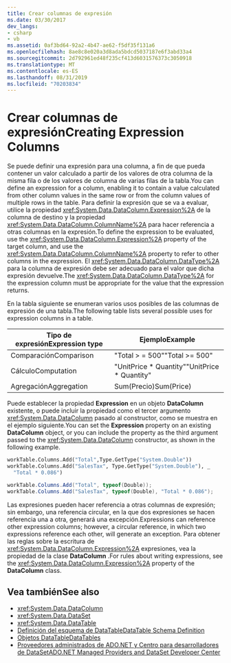```yaml
---
title: Crear columnas de expresión
ms.date: 03/30/2017
dev_langs:
- csharp
- vb
ms.assetid: 0af3bd64-92a2-4b47-ae62-f5df35f131a6
ms.openlocfilehash: 8ae8c8e020a3d8ada5bdcd5037187e6f3abd33a4
ms.sourcegitcommit: 2d792961ed48f235cf413d6031576373c3050918
ms.translationtype: MT
ms.contentlocale: es-ES
ms.lasthandoff: 08/31/2019
ms.locfileid: "70203834"
---
```

# <a name="creating-expression-columns"></a><span data-ttu-id="96fb5-102">Crear columnas de expresión</span><span class="sxs-lookup"><span data-stu-id="96fb5-102">Creating Expression Columns</span></span>
<span data-ttu-id="96fb5-103">Se puede definir una expresión para una columna, a fin de que pueda contener un valor calculado a partir de los valores de otra columna de la misma fila o de los valores de columna de varias filas de la tabla.</span><span class="sxs-lookup"><span data-stu-id="96fb5-103">You can define an expression for a column, enabling it to contain a value calculated from other column values in the same row or from the column values of multiple rows in the table.</span></span> <span data-ttu-id="96fb5-104">Para definir la expresión que se va a evaluar, utilice la propiedad <xref:System.Data.DataColumn.Expression%2A> de la columna de destino y la propiedad <xref:System.Data.DataColumn.ColumnName%2A> para hacer referencia a otras columnas en la expresión.</span><span class="sxs-lookup"><span data-stu-id="96fb5-104">To define the expression to be evaluated, use the <xref:System.Data.DataColumn.Expression%2A> property of the target column, and use the <xref:System.Data.DataColumn.ColumnName%2A> property to refer to other columns in the expression.</span></span> <span data-ttu-id="96fb5-105">El <xref:System.Data.DataColumn.DataType%2A> para la columna de expresión debe ser adecuado para el valor que dicha expresión devuelve.</span><span class="sxs-lookup"><span data-stu-id="96fb5-105">The <xref:System.Data.DataColumn.DataType%2A> for the expression column must be appropriate for the value that the expression returns.</span></span>  
  
 <span data-ttu-id="96fb5-106">En la tabla siguiente se enumeran varios usos posibles de las columnas de expresión de una tabla.</span><span class="sxs-lookup"><span data-stu-id="96fb5-106">The following table lists several possible uses for expression columns in a table.</span></span>  
  
|<span data-ttu-id="96fb5-107">Tipo de expresión</span><span class="sxs-lookup"><span data-stu-id="96fb5-107">Expression type</span></span>|<span data-ttu-id="96fb5-108">Ejemplo</span><span class="sxs-lookup"><span data-stu-id="96fb5-108">Example</span></span>|  
|---------------------|-------------|  
|<span data-ttu-id="96fb5-109">Comparación</span><span class="sxs-lookup"><span data-stu-id="96fb5-109">Comparison</span></span>|<span data-ttu-id="96fb5-110">"Total > = 500"</span><span class="sxs-lookup"><span data-stu-id="96fb5-110">"Total >= 500"</span></span>|  
|<span data-ttu-id="96fb5-111">Cálculo</span><span class="sxs-lookup"><span data-stu-id="96fb5-111">Computation</span></span>|<span data-ttu-id="96fb5-112">"UnitPrice \* Quantity"</span><span class="sxs-lookup"><span data-stu-id="96fb5-112">"UnitPrice \* Quantity"</span></span>|  
|<span data-ttu-id="96fb5-113">Agregación</span><span class="sxs-lookup"><span data-stu-id="96fb5-113">Aggregation</span></span>|<span data-ttu-id="96fb5-114">Sum(Precio)</span><span class="sxs-lookup"><span data-stu-id="96fb5-114">Sum(Price)</span></span>|  
  
 <span data-ttu-id="96fb5-115">Puede establecer la propiedad **Expression** en un objeto **DataColumn** existente, o puede incluir la propiedad como el tercer argumento <xref:System.Data.DataColumn> pasado al constructor, como se muestra en el ejemplo siguiente.</span><span class="sxs-lookup"><span data-stu-id="96fb5-115">You can set the **Expression** property on an existing **DataColumn** object, or you can include the property as the third argument passed to the <xref:System.Data.DataColumn> constructor, as shown in the following example.</span></span>  
  
```vb  
workTable.Columns.Add("Total",Type.GetType("System.Double"))  
workTable.Columns.Add("SalesTax", Type.GetType("System.Double"), _  
  "Total * 0.086")  
```  
  
```csharp  
workTable.Columns.Add("Total", typeof(Double));  
workTable.Columns.Add("SalesTax", typeof(Double), "Total * 0.086");  
```  
  
 <span data-ttu-id="96fb5-116">Las expresiones pueden hacer referencia a otras columnas de expresión; sin embargo, una referencia circular, en la que dos expresiones se hacen referencia una a otra, generará una excepción.</span><span class="sxs-lookup"><span data-stu-id="96fb5-116">Expressions can reference other expression columns; however, a circular reference, in which two expressions reference each other, will generate an exception.</span></span> <span data-ttu-id="96fb5-117">Para obtener las reglas sobre la escritura de <xref:System.Data.DataColumn.Expression%2A> expresiones, vea la propiedad de la clase **DataColumn** .</span><span class="sxs-lookup"><span data-stu-id="96fb5-117">For rules about writing expressions, see the <xref:System.Data.DataColumn.Expression%2A> property of the **DataColumn** class.</span></span>  
  
## <a name="see-also"></a><span data-ttu-id="96fb5-118">Vea también</span><span class="sxs-lookup"><span data-stu-id="96fb5-118">See also</span></span>

- <xref:System.Data.DataColumn>
- <xref:System.Data.DataSet>
- <xref:System.Data.DataTable>
- [<span data-ttu-id="96fb5-119">Definición del esquema de DataTable</span><span class="sxs-lookup"><span data-stu-id="96fb5-119">DataTable Schema Definition</span></span>](datatable-schema-definition.md)
- [<span data-ttu-id="96fb5-120">Objetos DataTable</span><span class="sxs-lookup"><span data-stu-id="96fb5-120">DataTables</span></span>](datatables.md)
- [<span data-ttu-id="96fb5-121">Proveedores administrados de ADO.NET y Centro para desarrolladores de DataSet</span><span class="sxs-lookup"><span data-stu-id="96fb5-121">ADO.NET Managed Providers and DataSet Developer Center</span></span>](https://go.microsoft.com/fwlink/?LinkId=217917)
